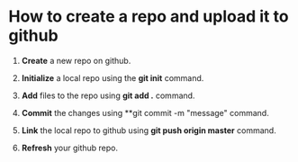 # How to create a repo and upload it to github

1. **Create** a new repo on github.

2. **Initialize** a local repo using the **git init** command.

3. **Add** files to the repo using **git add .** command.

4. **Commit** the changes using **git commit -m "message" command.

5. **Link** the local repo to github using **git push origin master** command.

6. **Refresh** your github repo.
